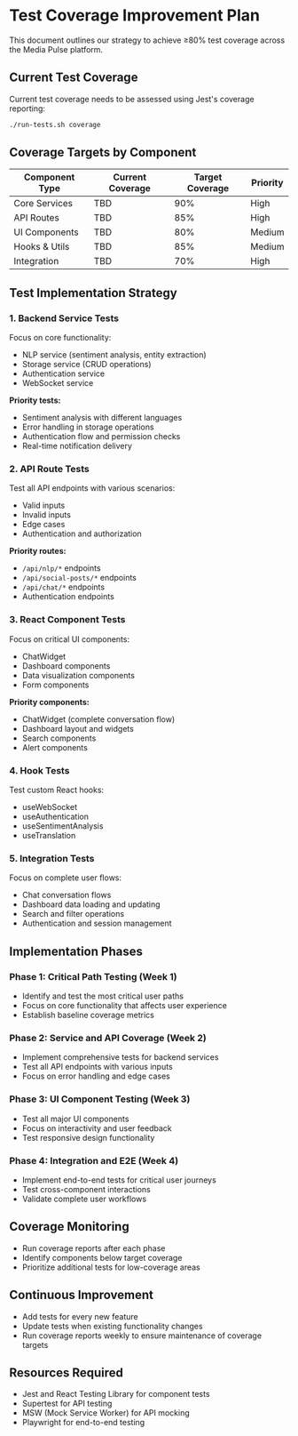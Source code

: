 # Test Coverage Improvement Plan

This document outlines our strategy to achieve ≥80% test coverage across the Media Pulse platform.

## Current Test Coverage

Current test coverage needs to be assessed using Jest's coverage reporting:

```bash
./run-tests.sh coverage
```

## Coverage Targets by Component

| Component Type | Current Coverage | Target Coverage | Priority |
|----------------|-----------------|-----------------|----------|
| Core Services  | TBD             | 90%             | High     |
| API Routes     | TBD             | 85%             | High     |
| UI Components  | TBD             | 80%             | Medium   |
| Hooks & Utils  | TBD             | 85%             | Medium   |
| Integration    | TBD             | 70%             | High     |

## Test Implementation Strategy

### 1. Backend Service Tests

Focus on core functionality:
- NLP service (sentiment analysis, entity extraction)
- Storage service (CRUD operations)
- Authentication service
- WebSocket service

**Priority tests:**
- Sentiment analysis with different languages
- Error handling in storage operations
- Authentication flow and permission checks
- Real-time notification delivery

### 2. API Route Tests

Test all API endpoints with various scenarios:
- Valid inputs
- Invalid inputs
- Edge cases
- Authentication and authorization

**Priority routes:**
- `/api/nlp/*` endpoints
- `/api/social-posts/*` endpoints
- `/api/chat/*` endpoints
- Authentication endpoints

### 3. React Component Tests

Focus on critical UI components:
- ChatWidget
- Dashboard components
- Data visualization components
- Form components

**Priority components:**
- ChatWidget (complete conversation flow)
- Dashboard layout and widgets
- Search components
- Alert components

### 4. Hook Tests

Test custom React hooks:
- useWebSocket
- useAuthentication
- useSentimentAnalysis
- useTranslation

### 5. Integration Tests

Focus on complete user flows:
- Chat conversation flows
- Dashboard data loading and updating
- Search and filter operations
- Authentication and session management

## Implementation Phases

### Phase 1: Critical Path Testing (Week 1)

- Identify and test the most critical user paths
- Focus on core functionality that affects user experience
- Establish baseline coverage metrics

### Phase 2: Service and API Coverage (Week 2)

- Implement comprehensive tests for backend services
- Test all API endpoints with various inputs
- Focus on error handling and edge cases

### Phase 3: UI Component Testing (Week 3)

- Test all major UI components
- Focus on interactivity and user feedback
- Test responsive design functionality

### Phase 4: Integration and E2E (Week 4)

- Implement end-to-end tests for critical user journeys
- Test cross-component interactions
- Validate complete user workflows

## Coverage Monitoring

- Run coverage reports after each phase
- Identify components below target coverage
- Prioritize additional tests for low-coverage areas

## Continuous Improvement

- Add tests for every new feature
- Update tests when existing functionality changes
- Run coverage reports weekly to ensure maintenance of coverage targets

## Resources Required

- Jest and React Testing Library for component tests
- Supertest for API testing
- MSW (Mock Service Worker) for API mocking
- Playwright for end-to-end testing